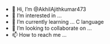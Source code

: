 - 👋 Hi, I’m @AkhilAjithkumar473
- 👀 I’m interested in ...
- 🌱 I’m currently learning ... C language
- 💞️ I’m looking to collaborate on ...
- 📫 How to reach me ...

<!---
AkhilAjithkumar473/AkhilAjithkumar473 is a ✨ special ✨ repository because its `README.md` (this file) appears on your GitHub profile.
You can click the Preview link to take a look at your changes.
--->
